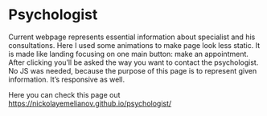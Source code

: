 # Psychologist


Current webpage represents essential information about specialist and his consultations. Here I used some animations to make page look less static. It is made like landing focusing on one main button: make an appointment. After clicking you’ll be asked the way you want to contact the psychologist. No JS was needed, because the purpose of this page is to represent given information. It’s responsive as well. 

Here you can check this page out https://nickolayemelianov.github.io/psychologist/ 

